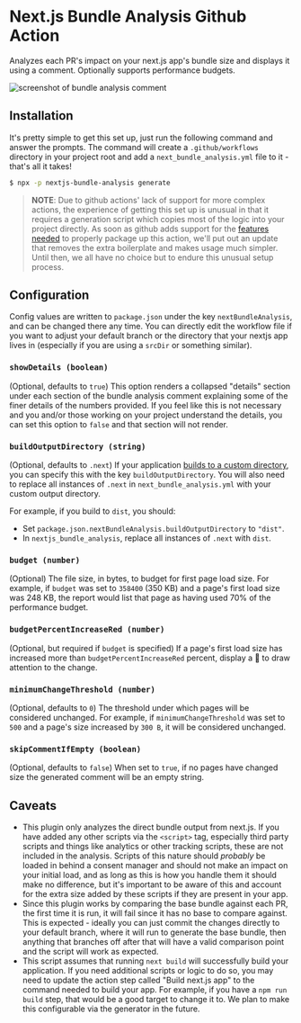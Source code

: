 # Next.js Bundle Analysis Github Action

Analyzes each PR's impact on your next.js app's bundle size and displays it using a comment. Optionally supports performance budgets.

![screenshot of bundle analysis comment](https://p176.p0.n0.cdn.getcloudapp.com/items/BluKP76d/2b51f74a-9c0f-481f-b76a-9b36cf37d369.png?v=ddd23d0d9ee1ee9ad40487d181ed917f)

## Installation

It's pretty simple to get this set up, just run the following command and answer the prompts. The command will create a `.github/workflows` directory in your project root and add a `next_bundle_analysis.yml` file to it - that's all it takes!

```sh
$ npx -p nextjs-bundle-analysis generate
```

> **NOTE**: Due to github actions' lack of support for more complex actions, the experience of getting this set up is unusual in that it requires a generation script which copies most of the logic into your project directly. As soon as github adds support for the [features](https://github.com/actions/runner/pull/1144) [needed](https://github.com/actions/runner/pull/1144#discussion_r651087316) to properly package up this action, we'll put out an update that removes the extra boilerplate and makes usage much simpler. Until then, we all have no choice but to endure this unusual setup process.

## Configuration

Config values are written to `package.json` under the key `nextBundleAnalysis`, and can be changed there any time. You can directly edit the workflow file if you want to adjust your default branch or the directory that your nextjs app lives in (especially if you are using a `srcDir` or something similar).

### `showDetails (boolean)`

(Optional, defaults to `true`) This option renders a collapsed "details" section under each section of the bundle analysis comment explaining some of the finer details of the numbers provided. If you feel like this is not necessary and you and/or those working on your project understand the details, you can set this option to `false` and that section will not render.

### `buildOutputDirectory (string)`

(Optional, defaults to `.next`) If your application [builds to a custom directory](https://nextjs.org/docs/api-reference/next.config.js/setting-a-custom-build-directory), you can specify this with the key `buildOutputDirectory`. You will also need to replace all instances of `.next` in `next_bundle_analysis.yml` with your custom output directory.

For example, if you build to `dist`, you should:

- Set `package.json.nextBundleAnalysis.buildOutputDirectory` to `"dist"`.
- In `nextjs_bundle_analysis`, replace all instances of `.next` with `dist`.

### `budget (number)`

(Optional) The file size, in bytes, to budget for first page load size. For example, if `budget` was set to `358400` (350 KB) and a page's first load size was 248 KB, the report would list that page as having used 70% of the performance budget.

### `budgetPercentIncreaseRed (number)`

(Optional, but required if `budget` is specified) If a page's first load size has increased more than `budgetPercentIncreaseRed` percent, display a 🔴 to draw attention to the change.

### `minimumChangeThreshold (number)`

(Optional, defaults to `0`) The threshold under which pages will be considered unchanged. For example, if `minimumChangeThreshold` was set to `500` and a page's size increased by `300 B`, it will be considered unchanged.

### `skipCommentIfEmpty (boolean)`

(Optional, defaults to `false`) When set to `true`, if no pages have changed size the generated comment will be an empty string.

## Caveats

- This plugin only analyzes the direct bundle output from next.js. If you have added any other scripts via the `<script>` tag, especially third party scripts and things like analytics or other tracking scripts, these are not included in the analysis. Scripts of this nature should _probably_ be loaded in behind a consent manager and should not make an impact on your initial load, and as long as this is how you handle them it should make no difference, but it's important to be aware of this and account for the extra size added by these scripts if they are present in your app.
- Since this plugin works by comparing the base bundle against each PR, the first time it is run, it will fail since it has no base to compare against. This is expected - ideally you can just commit the changes directly to your default branch, where it will run to generate the base bundle, then anything that branches off after that will have a valid comparison point and the script will work as expected.
- This script assumes that running `next build` will successfully build your application. If you need additional scripts or logic to do so, you may need to update the action step called "Build next.js app" to the command needed to build your app. For example, if you have a `npm run build` step, that would be a good target to change it to. We plan to make this configurable via the generator in the future.
